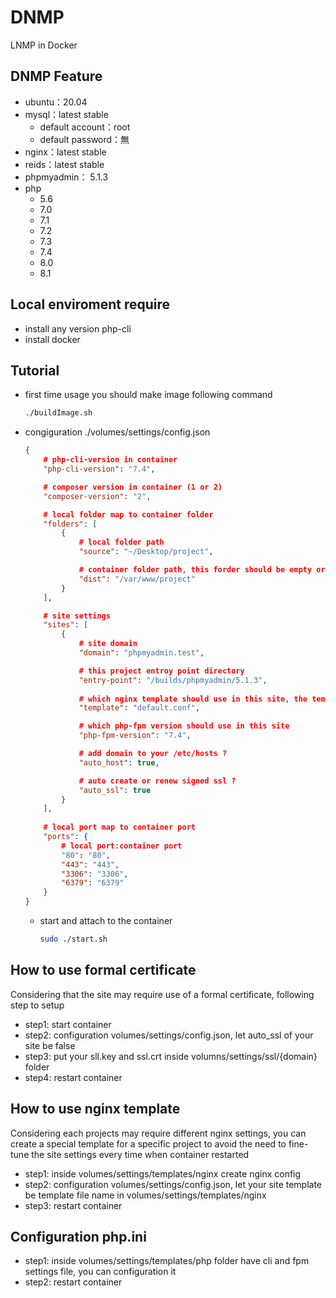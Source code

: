 # DNMP
LNMP in Docker

## DNMP Feature
- ubuntu：20.04
- mysql：latest stable
    - default account：root
    - default password：無
- nginx：latest stable
- reids：latest stable
- phpmyadmin： 5.1.3
- php
    - 5.6
    - 7.0
    - 7.1
    - 7.2
    - 7.3
    - 7.4
    - 8.0
    - 8.1

## Local enviroment require
- install any version php-cli
- install docker

## Tutorial
- first time usage you should make image following command
    ```bash
    ./buildImage.sh
    ```
- congiguration ./volumes/settings/config.json
    ```json
    {
        # php-cli-version in container
        "php-cli-version": "7.4",

        # composer version in container (1 or 2)
        "composer-version": "2", 

        # local folder map to container folder
        "folders": [
            {
                # local folder path
                "source": "~/Desktop/project",

                # container folder path, this forder should be empty or not exist
                "dist": "/var/www/project"
            }
        ],

        # site settings
        "sites": [
            {
                # site domain
                "domain": "phpmyadmin.test",

                # this project entroy point directory
                "entry-point": "/builds/phpmyadmin/5.1.3",
                
                # which nginx template should use in this site, the template file in volumes/settings/templates/nginx
                "template": "default.conf",

                # which php-fpm version should use in this site
                "php-fpm-version": "7.4",

                # add domain to your /etc/hosts ?
                "auto_host": true,

                # auto create or renew signed ssl ?
                "auto_ssl": true
            }
        ],
        
        # local port map to container port
        "ports": {
            # local port:container port
            "80": "80",
            "443": "443",
            "3306": "3306",
            "6379": "6379"
        }
    }
    ```
    - start and attach to the container
        ```bash
        sudo ./start.sh
        ```

## How to use formal certificate
Considering that the site may require use of a formal certificate, following step to setup

- step1: start container
- step2: configuration volumes/settings/config.json, let auto_ssl of your site be false
- step3: put your sll.key and ssl.crt inside volumns/settings/ssl/{domain} folder
- step4: restart container

## How to use nginx template
Considering each projects may require different nginx settings, you can create a special template for a specific project to avoid the need to fine-tune the site settings every time when container restarted

- step1: inside volumes/settings/templates/nginx create nginx config
- step2: configuration volumes/settings/config.json, let your site template be template file name in volumes/settings/templates/nginx
- step3: restart container

## Configuration php.ini
- step1: inside volumes/settings/templates/php folder have cli and fpm settings file, you can configuration it
- step2: restart container
